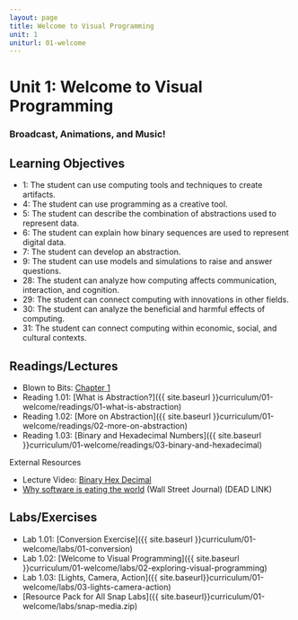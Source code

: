 ```yaml
---
layout: page
title: Welcome to Visual Programming
unit: 1
uniturl: 01-welcome
---
```



Unit 1: Welcome to Visual Programming
======================================
### Broadcast, Animations, and Music! 


Learning Objectives
-------------------
 * 1: The student can use computing tools and techniques to create artifacts.
 * 4: The student can use programming as a creative tool.
 * 5: The student can describe the combination of abstractions used to represent data.
 * 6: The student can explain how binary sequences are used to represent digital data.
 * 7: The student can develop an abstraction.
 * 9: The student can use models and simulations to raise and answer questions.
 * 28: The student can analyze how computing affects communication, interaction, and cognition.
 * 29: The student can connect computing with innovations in other fields.
 * 30: The student can analyze the beneficial and harmful effects of computing.
 * 31: The student can connect computing within economic, social, and cultural contexts.



Readings/Lectures
-----------------
 * Blown to Bits: [Chapter 1](http://www.bitsbook.com/wp-content/uploads/2008/12/chapter1.pdf)
 * Reading 1.01: [What is Abstraction?]({{ site.baseurl }}curriculum/01-welcome/readings/01-what-is-abstraction)
 * Reading 1.02: [More on Abstraction]({{ site.baseurl }}curriculum/01-welcome/readings/02-more-on-abstraction)
 * Reading 1.03: [Binary and Hexadecimal Numbers]({{ site.baseurl }}curriculum/01-welcome/readings/03-binary-and-hexadecimal)
 
External Resources
 
 * Lecture Video: [Binary Hex Decimal](http://www.screencast.com/t/c2tp610y1tx6)
 * [Why software is eating the world](http://online.wsj.com/article/SB10001424053111903480904576512250915629460.html) (Wall Street Journal) (DEAD LINK)


Labs/Exercises
--------------
 * Lab 1.01: [Conversion Exercise]({{ site.baseurl }}curriculum/01-welcome/labs/01-conversion)
 * Lab 1.02: [Welcome to Visual Programming]({{ site.baseurl }}curriculum/01-welcome/labs/02-exploring-visual-programming)
 * Lab 1.03: [Lights, Camera, Action]({{ site.baseurl}}curriculum/01-welcome/labs/03-lights-camera-action)
 * [Resource Pack for All Snap Labs]({{ site.baseurl}}curriculum/01-welcome/labs/snap-media.zip)


